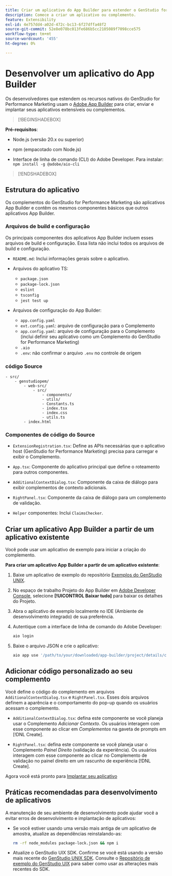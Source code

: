 ```yaml
---
title: Criar um aplicativo do App Builder para estender o GenStudio for Performance Marketing
description: Comece a criar um aplicativo ou complemento.
feature: Extensibility
exl-id: 4e757dd4-a02d-472c-bc13-6f27dffa48f2
source-git-commit: 52e8e078bc013fe686b5cc2105089f7098cce575
workflow-type: tm+mt
source-wordcount: '455'
ht-degree: 0%

---
```


# Desenvolver um aplicativo do App Builder

Os desenvolvedores que estendem os recursos nativos do GenStudio for Performance Marketing usam o [Adobe App Builder](https://developer.adobe.com/app-builder/) para criar, enviar e implantar seus aplicativos extensíveis ou complementos.

>[!BEGINSHADEBOX]

**Pré-requisitos**:

* Node.js (versão 20.x ou superior)

* npm (empacotado com Node.js)

* Interface de linha de comando (CLI) do Adobe Developer. Para instalar: `npm install -g @adobe/aio-cli`

>[!ENDSHADEBOX]

## Estrutura do aplicativo

Os complementos do GenStudio for Performance Marketing são aplicativos App Builder e contêm os mesmos componentes básicos que outros aplicativos App Builder.

### Arquivos de build e configuração

Os principais componentes dos aplicativos App Builder incluem esses arquivos de build e configuração. Essa lista não inclui todos os arquivos de build e configuração.

* `README.md`: Inclui informações gerais sobre o aplicativo.

* Arquivos do aplicativo TS:

   * `package.json`
   * `package-lock.json`
   * `eslint`
   * `tsconfig`
   * `jest test up`

* Arquivos de configuração do App Builder:

   * `app.config.yaml`
   * `ext.config.yaml`: arquivo de configuração para o Complemento
   * `app.config.yaml`: arquivo de configuração para o Complemento (inclui definir seu aplicativo como um Complemento do GenStudio for Performance Marketing)
   * `.aio`
   * `.env`: não confirmar o arquivo `.env` no controle de origem

### código Source

```
- src/
    - genstudiopem/
        - web-src/
            - src/
                - components/
                - utils/
                - Constants.ts
                - index.tsx
                - index.css
                - utils.ts
        - index.html
```

### Componentes de código do Source

* `ExtensionRegistration.tsx`: Define as APIs necessárias que o aplicativo host (GenStudio for Performance Marketing) precisa para carregar e exibir o Complemento.

* `App.tsx`: Componente do aplicativo principal que define o roteamento para outros componentes.

* `AdditionalContextDialog.tsx`: Componente da caixa de diálogo para exibir complementos de contexto adicionais.

* `RightPanel.tsx`: Componente da caixa de diálogo para um complemento de validação.

* `Helper` componentes: Inclui `ClaimsChecker`.

## Criar um aplicativo App Builder a partir de um aplicativo existente

Você pode usar um aplicativo de exemplo para iniciar a criação do complemento.

**Para criar um aplicativo App Builder a partir de um aplicativo existente**:

1. Baixe um aplicativo de exemplo do repositório [Exemplos do GenStudio UNIX](https://github.com/adobe/genstudio-uix-examples).

1. No espaço de trabalho Projeto do App Builder em [Adobe Developer Console](https://developer.adobe.com/console/), selecione **[!UICONTROL Baixar tudo]** para baixar os detalhes do Projeto.

1. Abra o aplicativo de exemplo localmente no IDE (Ambiente de desenvolvimento integrado) de sua preferência.

1. Autentique com a interface de linha de comando do Adobe Developer:

   ```bash
   aio login
   ```

1. Baixe o arquivo JSON e crie o aplicativo:

   ```bash
   aio app use '/path/to/your/downloaded/app-builder/project/details/config.json'
   ```

## Adicionar código personalizado ao seu complemento

Você define o código do complemento em arquivos `AdditionalContextDialog.tsx` e `RightPanel.tsx`. Esses dois arquivos definem a aparência e o comportamento do pop-up quando os usuários acessam o complemento.

* `AdditionalContextDialog.tsx`: defina este componente se você planeja usar o Complemento _Adicionar Contexto_. Os usuários interagem com esse componente ao clicar em _Complementos_ na gaveta de prompts em [!DNL Create].

* `RightPanel.tsx`: defina este componente se você planeja usar o Complemento _Painel Direito_ (validação da experiência). Os usuários interagem com esse componente ao clicar no Complemento de validação no painel direito em um rascunho de experiência [!DNL Create].

Agora você está pronto para [Implantar seu aplicativo](deploy-app.md)

## Práticas recomendadas para desenvolvimento de aplicativos

A manutenção de seu ambiente de desenvolvimento pode ajudar você a evitar erros de desenvolvimento e implantação de aplicativos:

* Se você estiver usando uma versão mais antiga de um aplicativo de amostra, atualize as dependências reinstalando-as:

  ```bash
  rm -rf node_modules package-lock.json && npm i
  ```

* Atualize o GenStudio UIX SDK. Confirme se você está usando a versão mais recente do [GenStudio UNIX SDK](https://github.com/adobe/genstudio-uix-sdk). Consulte o [Repositório de exemplo do GenStudio UIX](https://github.com/adobe/genstudio-uix-examples) para saber como usar as alterações mais recentes do SDK.
